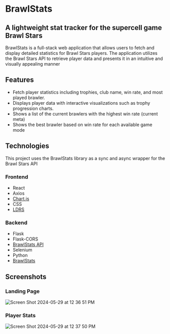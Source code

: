 # BrawlStats
## A lightweight stat tracker for the supercell game Brawl Stars


BrawlStats is a full-stack web application that allows users to fetch and display detailed statistics for Brawl Stars players. The application utilizes the Brawl Stars API to retrieve player data and presents it in an intuitive and visually appealing manner

## Features

- Fetch player statistics including trophies, club name, win rate, and most played brawler.
- Displays player data with interactive visualizations such as trophy progression charts.
- Shows a list of the current brawlers with the highest win rate (current meta)
- Shows the best brawler based on win rate for each available game mode

## Technologies

This project uses the BrawlStats library as a sync and async wrapper for the Brawl Stars API

### Frontend
- React
- Axios
- [Chart.js](https://www.chartjs.org/)
- CSS
- [LDRS](https://uiball.com/ldrs/)
### Backend
- Flask
- Flask-CORS
- [BrawlStats API](https://developer.brawlstars.com/#/)
- Selenium
- Python
- [BrawlStats](https://brawlstats.readthedocs.io/en/latest/index.html)

## Screenshots
### Landing Page
![Screen Shot 2024-05-29 at 12 36 51 PM](https://github.com/EchoParratt/BrawlStats/assets/156726567/4de57c66-27ba-4810-86a5-6d44d814d31c)
### Player Stats
![Screen Shot 2024-05-29 at 12 37 50 PM](https://github.com/EchoParratt/BrawlStats/assets/156726567/00170c4b-31c1-45f1-a5f9-dff88756c32d)
